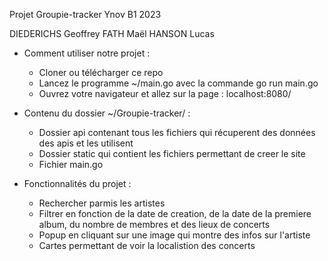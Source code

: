 Projet Groupie-tracker
Ynov B1 2023

DIEDERICHS Geoffrey
FATH Maël
HANSON Lucas

* Comment utiliser notre projet :

    - Cloner ou télécharger ce repo
    - Lancez le programme ~/main.go avec la commande go run main.go
    - Ouvrez votre navigateur et allez sur la page : localhost:8080/
    

* Contenu du dossier ~/Groupie-tracker/ :

    - Dossier api contenant tous les fichiers qui récuperent des données des apis et les utilisent
    - Dossier static qui contient les fichiers permettant de creer le site
    - Fichier main.go


* Fonctionnalités du projet :

    - Rechercher parmis les artistes
    - Filtrer en fonction de la date de creation, de la date de la premiere album, du nombre de membres et des lieux de concerts
    - Popup en cliquant sur une image qui montre des infos sur l'artiste
    - Cartes permettant de voir la localistion des concerts



